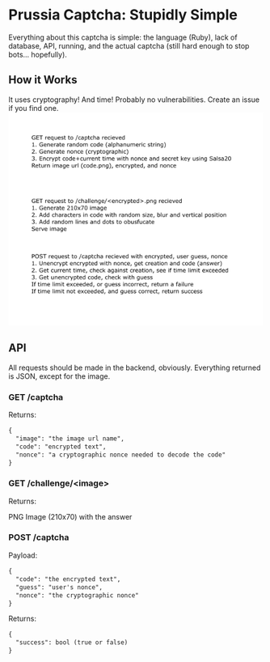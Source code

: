 # Prussia Captcha: Stupidly Simple
Everything about this captcha is simple: the language (Ruby), lack of database, API, running, and the actual captcha (still hard enough to stop bots... hopefully).

## How it Works
It uses cryptography! And time! Probably no vulnerabilities. Create an issue if you find one.
![Salsa20? Secure dancing.](underthehood.png)

## API
All requests should be made in the backend, obviously. Everything returned is JSON, except for the image.

### GET /captcha
Returns:

```
{
  "image": "the image url name",
  "code": "encrypted text",
  "nonce": "a cryptographic nonce needed to decode the code"
}
```

### GET /challenge/<image\>
Returns:

PNG Image (210x70) with the answer

### POST /captcha

Payload:

```
{
  "code": "the encrypted text",
  "guess": "user's nonce",
  "nonce": "the cryptographic nonce"
}
```

Returns:

```
{
  "success": bool (true or false)
}
```